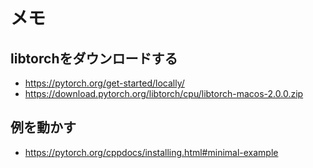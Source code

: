 # メモ

## libtorchをダウンロードする

- https://pytorch.org/get-started/locally/
- https://download.pytorch.org/libtorch/cpu/libtorch-macos-2.0.0.zip

## 例を動かす

- https://pytorch.org/cppdocs/installing.html#minimal-example

